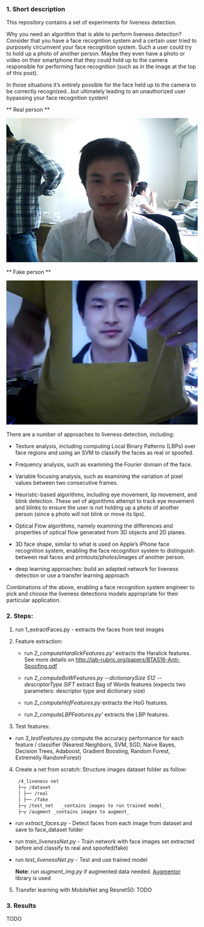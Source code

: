 ### 1. Short description

This repository contains a set of experiments for liveness detection.

Why you need an algorithm that is able to perform liveness detection? Consider that you have a face recognition system and a certain user tried to purposely circumvent your face recognition system. Such a user could try to hold up a photo of another person. Maybe they even have a photo or video on their smartphone that they could hold up to the camera responsible for performing face recognition (such as in the image at the top of this post).

In those situations it’s entirely possible for the face held up to the camera to be correctly recognized…but ultimately leading to an unauthorized user bypassing your face recognition system!

** Real person **

![Real face](db/ClientRaw/0001/0001_00_00_01_0.jpg)

** Fake person **

![Fake face](db/ImposterRaw/0001/0001_00_00_01_0.jpg)

There are a number of approaches to liveness detection, including:

- Texture analysis, including computing Local Binary Patterns (LBPs) over face regions and using an SVM to classify the faces as real or spoofed.

- Frequency analysis, such as examining the Fourier domain of the face.

- Variable focusing analysis, such as examining the variation of pixel values between two consecutive frames.

* Heuristic-based algorithms, including eye movement, lip movement, and blink detection. These set of algorithms attempt to track eye movement and blinks to ensure the user is not holding up a photo of another person (since a photo will not blink or move its lips).

- Optical Flow algorithms, namely examining the differences and properties of optical flow generated from 3D objects and 2D planes.

* 3D face shape, similar to what is used on Apple’s iPhone face recognition system, enabling the face recognition system to distinguish between real faces and printouts/photos/images of another person.

* deep learning approaches: build an adapted network for liveness detection or use a transfer learning approach

Combinations of the above, enabling a face recognition system engineer to pick and choose the liveness detections models appropriate for their particular application.

### 2. Steps:

1. run 1_extractFaces.py - extracts the faces from test images

2) Feature extraction:

   - run _2_computeHaralickFeatures.py'_ extracts the Haralick features. See more details on http://iab-rubric.org/papers/BTAS16-Anti-Spoofing.pdf

   - run _2_computeBoWFeatures.py --dictionarySize 512 --descriptorType SIFT_ extract Bag of Words features (expects two parameters: descriptor type and dictionary size)

   - run _2_computeHofFeatures.py_ extracts the HoG features.

   - run _2_computeLBPFeatures.py'_ extracts the LBP features.

3) Test features:

- run _3_testFeatures.py_ compute the accuracy performance for each feature / classifier (Nearest Neighbors, SVM, SGD, Naive Bayes, Decision Trees, Adaboost, Gradient Boosting, Random Forest, Extremelly RandomForest)

4. Create a net from scratch:
   Structure images dataset folder as follow:

   ```
    /4_liveness net
    ├─┬ /dataset
    │ ├── /real
    │ ├── /fake
    ├─┬ /test_net   _contains images to run trained model_
    ├─┬ /augment _contains images to augment_
   ```

- run _extract_faces.py_ - Detect faces from each image from dataset and save to face_dataset folder
- run _train_livenessNet.py_ - Train network with face images set extracted before and classify to real and spoofed(fake)
- run _test_livenessNet.py_ - Test and use trained model

  **Note**: run _augment_img.py_ if augmented data needed. [Augmentor](https://augmentor.readthedocs.io/en/master/code.html) library is used

5. Transfer learning with MobileNet ang Resnet50: TODO

### 3. Results

TODO
